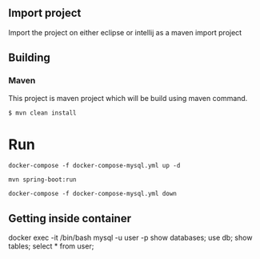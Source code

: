 ## Import project
Import the project on either eclipse or intellij as a maven import project

## Building

### Maven
This project is maven project which will be build using maven command.

```
$ mvn clean install
```

# Run
```
docker-compose -f docker-compose-mysql.yml up -d

mvn spring-boot:run

docker-compose -f docker-compose-mysql.yml down

```

## Getting inside container

docker exec -it <container-id> /bin/bash
mysql -u user -p
show databases;
use db;
show tables;
select * from user;
